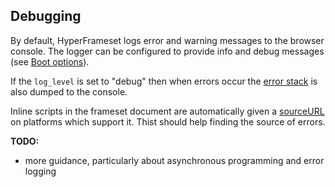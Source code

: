 ## Debugging

By default, HyperFrameset logs error and warning messages to the browser console.
The logger can be configured to provide info and debug messages (see [Boot options](./Boot-options.html)).

If the `log_level` is set to "debug" then when errors occur the 
[error stack](https://developer.mozilla.org/en-US/docs/Web/JavaScript/Reference/Global_Objects/Error/Stack)
is also dumped to the console.

Inline scripts in the frameset document are automatically given 
a [sourceURL](https://developer.chrome.com/devtools/docs/javascript-debugging#@sourceurl-and%20displayname%20in%20action)
on platforms which support it. 
Thist should help finding the source of errors.

**TODO:** 

- more guidance, particularly about asynchronous programming and error logging
